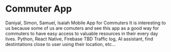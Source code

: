 # Commuter App
Daniyal, Simon, Samuel, Isaiah
Mobile App for Commuters
  It is interesting to us because some of us are comuters and see this app as a good way for commuters to have easy access to valuable resources in their every day lives. 
  Python, React Native, Firebase
  TBD
  Traffic log, AI assistant, find destintations close to user using their location, etc...
